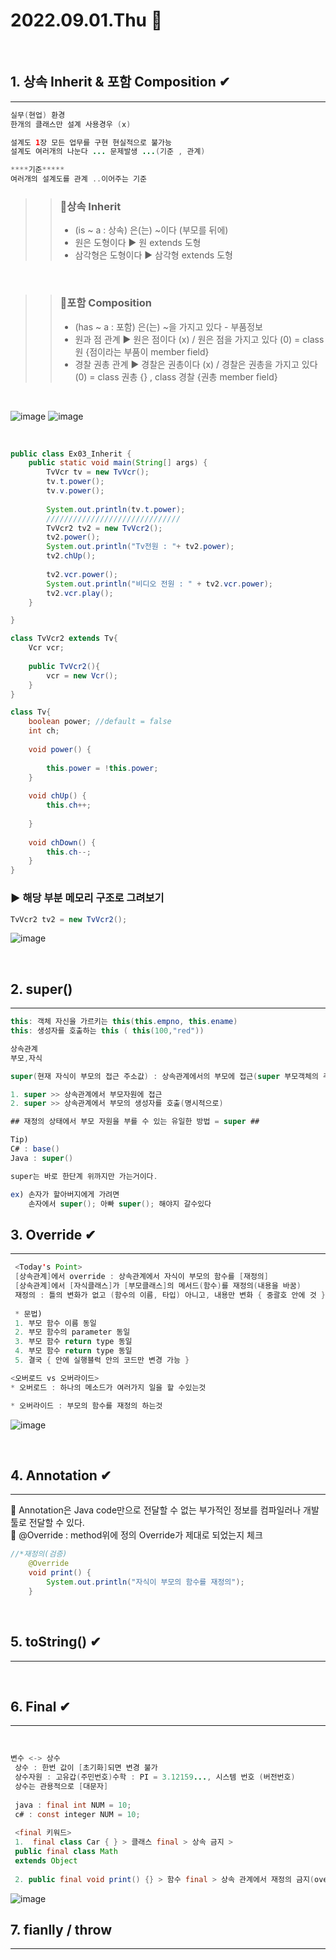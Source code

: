 # 2022.09.01.Thu 📅
<br>

## 1. 상속 Inherit & 포함 Composition ✔
-----------------------------
```java
실무(현업) 환경
한개의 클래스만 설계 사용경우 (x)

설계도 1장 모든 업무를 구현 현실적으로 불가능 
설계도 여러개의 나눈다 ... 문제발생 ...(기준 , 관계)

****기준*****
여러개의 설계도를 관계 ..이어주는 기준

```

>>### 🔔상속 Inherit 
>>* (is ~ a : 상속) 은(는) ~이다 (부모를 뒤에)
>>* 원은 도형이다 ▶ 원 extends 도형
>>* 삼각형은 도형이다 ▶ 삼각형 extends 도형

<br>

>>### 🔔포함 Composition
>>* (has ~ a : 포함) 은(는) ~을 가지고 있다 - 부품정보
>>* 원과 점 관계 ▶ 원은 점이다 (x) / 원은 점을 가지고 있다 (0) = class 원 {점이라는 부품이 member field}
>>* 경찰 권총 관계 ▶ 경찰은 권총이다 (x) / 경찰은 권총을 가지고 있다 (0) = class 권총 {} , class 경찰 {권총 member field}

<br>

![image](http://www.tcpschool.com/lectures/img_java_inheritance_diagram.png)
![image](https://dthumb-phinf.pstatic.net/?src=%22http%3A%2F%2Fcafeptthumb2.phinf.naver.net%2F20160722_256%2Fi7027_1469158489785sypBV_PNG%2F3.PNG%3Ftype%3Dw740%22&type=cafe_wa740)

<br>



```java
public class Ex03_Inherit {
	public static void main(String[] args) {
		TvVcr tv = new TvVcr();
		tv.t.power();
		tv.v.power();
		
		System.out.println(tv.t.power);
		//////////////////////////////
		TvVcr2 tv2 = new TvVcr2();
		tv2.power();
		System.out.println("Tv전원 : "+ tv2.power);
		tv2.chUp();
		
		tv2.vcr.power();
		System.out.println("비디오 전원 : " + tv2.vcr.power);
		tv2.vcr.play();
	}

}
```
```java
class TvVcr2 extends Tv{
	Vcr vcr;
	
	public TvVcr2(){
		vcr = new Vcr();		
	}
}
```
```java
class Tv{
	boolean power; //default = false
	int ch;
	
	void power() {
		
		this.power = !this.power;
	}
	
	void chUp() {
		this.ch++;
		
	}
	
	void chDown() {
		this.ch--;
	}
}
```
 ### ▶ 해당 부분 메모리 구조로 그려보기
```java 
TvVcr2 tv2 = new TvVcr2(); 
```

![image](https://user-images.githubusercontent.com/111114507/187879739-9dae329c-70d3-41ba-9b8f-b7aac7e8f136.png)

<br>

## 2. super()
---------------

```java
this: 객체 자신을 가르키는 this(this.empno, this.ename)
this: 생성자를 호출하는 this ( this(100,"red"))

상속관계
부모,자식

super(현재 자식이 부모의 접근 주소값) : 상속관계에서의 부모에 접근(super 부모객체의 주소값)

1. super >> 상속관계에서 부모자원에 접근
2. super >> 상속관계에서 부모의 생성자를 호출(명시적으로)

## 재정의 상태에서 부모 자원을 부를 수 있는 유일한 방법 = super ##

Tip)
C# : base()
Java : super()

super는 바로 한단계 위까지만 가는거이다.

ex) 손자가 할아버지에게 가려면
    손자에서 super(); 아빠 super(); 해야지 갈수있다
```


## 3. Override ✔
------------------
```java
 <Today's Point>
 [상속관계]에서 override : 상속관계에서 자식이 부모의 함수를 [재정의]
 [상속관계]에서 [자식클래스]가 [부모클래스]의 메서드(함수)를 재정의(내용을 바꿈)
 재정의 : 틀의 변화가 없고 (함수의 이름, 타입) 아니고, 내용만 변화 { 중괄호 안에 것 }
 
 * 문법)
 1. 부모 함수 이름 동일
 2. 부모 함수의 parameter 동일
 3. 부모 함수 return type 동일 
 4. 부모 함수 return type 동일
 5. 결국 { 안에 실행블럭 안의 코드만 변경 가능 }
```

```java
<오버로드 vs 오버라이드>
* 오버로드 : 하나의 메소드가 여러가지 일을 할 수있는것

* 오버라이드 : 부모의 함수를 재정의 하는것
```
![image](https://1.bp.blogspot.com/-mcytVS6SIqE/VJU6HxvD7iI/AAAAAAAACOc/nG02KqkDOoc/w1200-h630-p-k-no-nu/Difference%2Bbetween%2Bmethod%2Boverloading%2Band%2Boverriding%2Bin%2BJava.gif)

<br>

## 4. Annotation ✔
-----------------
🔔 Annotation은 Java code만으로 전달할 수 없는 부가적인 정보를 컴파일러나 개발툴로 전달할 수 있다.  
🔔 @Override :  method위에 정의 Override가 제대로 되었는지 체크
```java
//*재정의(검증)
	@Override
	void print() {
		System.out.println("자식이 부모의 함수를 재정의");	
	}
```

<br>

## 5. toString() ✔
-----------------

<br>

## 6. Final ✔
----------------

<br>

```java
변수 <-> 상수
 상수 : 한번 값이 [초기화]되면 변경 불가
 상수자원 : 고유갑(주민번호)수학 : PI = 3.12159..., 시스템 번호 (버전번호)
 상수는 관용적으로 [대문자]
  
 java : final int NUM = 10;
 c# : const integer NUM = 10;
  
 <final 키워드>
 1.  final class Car { } > 클래스 final > 상속 금지 >
 public final class Math
 extends Object
 
 2. public final void print() {} > 함수 final > 상속 관계에서 재정의 금지(override) 금지

```

![image](https://dotnettutorials.net/wp-content/uploads/2020/08/What-is-Java-Final-Keyword.png)


## 7. fianlly / throw
-----------------------------